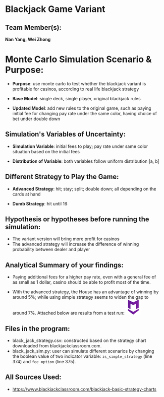 # Blackjack Game Variant

## Team Member(s): 

**Nan Yang, Wei Zhong**

# Monte Carlo Simulation Scenario & Purpose:

- **Purpose**: use monte carlo to test whether the blackjack variant is profitable for casinos, according to real life blackjack strategy

- **Base Model**: single deck, single player, original blackjack rules

- **Updated Model**: add new rules to the original game, such
as paying initial fee for changing pay rate under the same color, having choice of bet under double down


## Simulation's Variables of Uncertainty:

- **Simulation Variable**: initial fees to play; pay rate under same color situation based on the initial fees

- **Distribution of Variable**: both variables follow uniform distribution [a, b]

## Different Strategy to Play the Game:

- **Advanced Strategy**: hit; stay; split; double down; all depending on the cards at hand

- **Dumb Strategy**: hit until 16

## Hypothesis or hypotheses before running the simulation:

- The variant version will bring more profit for casinos
- The advanced strategy will increase the difference of winning probability between dealer and player

## Analytical Summary of your findings: 

- Paying additional fees for a higher pay rate, even with a general fee of as small as 1 dollar, casino should be able 
to profit most of the time.

- With the advanced strategy, the House has an advantage of winning by around 5%; while using simple strategy seems to 
widen the gap to around 7%. Attached below are results from a test run:
![alt text](https://github.com/adam-p/markdown-here/raw/master/src/common/images/icon48.png "Logo Title Text 1")


## Files in the program:

- black_jack_strategy.csv: constructed based on the strategy chart downloaded from blackjackclassroom.com.
- black_jack_sim.py: user can simulate different scenarios by changing the boolean value of two indicator variable:
`is_simple_strategy` (line 374) and `fee_option` (line 375).

## All Sources Used:

- https://www.blackjackclassroom.com/blackjack-basic-strategy-charts
